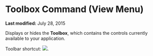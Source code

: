 
# Toolbox Command (View Menu)

 **Last modified:** July 28, 2015

Displays or hides the  **Toolbox**, which contains the controls currently available to your application.

Toolbar shortcut: 
![](../images/tbr_tbx_ZA01201755.gif).

